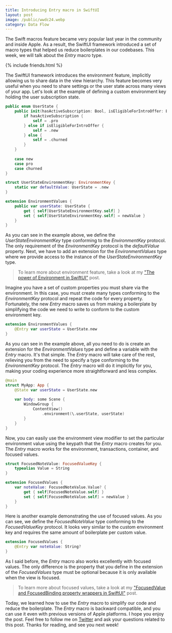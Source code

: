 ```yaml
---
title: Introducing Entry macro in SwiftUI
layout: post
image: /public/wwdc24.webp
category: Data Flow
---
```


The Swift macros feature became very popular last year in the community and inside Apple. As a result, the SwiftUI framework introduced a set of macro types that helped us reduce boilerplates in our codebases. This week, we will talk about the *Entry* macro type.

{% include friends.html %}

The SwiftUI framework introduces the environment feature, implicitly allowing us to share data in the view hierarchy. This feature becomes very useful when you need to share settings or the user state across many views of your app. Let's look at the example of defining a custom environment key holding the user subscription state.

```swift
public enum UserState {
    public init(hasActiveSubscription: Bool, isEligibleForIntroOffer: Bool) {
        if hasActiveSubscription {
            self = .pro
        } else if isEligibleForIntroOffer {
            self = .new
        } else {
            self = .churned
        }
    }
    
    case new
    case pro
    case churned
}

struct UserStateEnvironmentKey: EnvironmentKey {
    static var defaultValue: UserState = .new
}

extension EnvironmentValues {
    public var userState: UserState {
        get { self[UserStateEnvironmentKey.self] }
        set { self[UserStateEnvironmentKey.self] = newValue }
    }
}
```

As you can see in the example above, we define the *UserStateEnvironmentKey* type conforming to the *EnvironmentKey* protocol. The only requirement of the *EnvironmentKey* protocol is the *defaultValue* property. Next, we have to add an extension for the *EnvironmentValues* type where we provide access to the instance of the *UserStateEnvironmentKey* type.

> To learn more about environment feature, take a look at my ["The power of Environment in SwiftUI"](/2019/08/21/the-power-of-environment-in-swiftui/) post.

Imagine you have a set of custom properties you must share via the environment. In this case, you must create many types conforming to the *EnvironmentKey* protocol and repeat the code for every property. Fortunately, the new *Entry* macro saves us from making a boilerplate by simplifying the code we need to write to conform to the custom environment key.

```swift
extension EnvironmentValues {
    @Entry var userState = UserState.new
}
```

As you can see in the example above, all you need to do is create an extension for the *EnvironmentValues* type and define a variable with the *Entry* macro. It's that simple. The *Entry* macro will take care of the rest, relieving you from the need to specify a type conforming to the *EnvironmentKey* protocol. The *Entry* macro will do it implicitly for you, making your coding experience more straightforward and less complex.

```swift
@main
struct MyApp: App {
    @State var userState = UserState.new
    
    var body: some Scene {
        WindowGroup {
            ContentView()
                .environment(\.userState, userState)
        }
    }
}
```

Now, you can easily use the environment view modifier to set the particular environment value using the keypath that the *Entry* macro creates for you. The *Entry* macro works for the environment, transactions, container, and focused values.

```swift
struct FocusedNoteValue: FocusedValueKey {
    typealias Value = String
}

extension FocusedValues {
    var noteValue: FocusedNoteValue.Value? {
        get { self[FocusedNoteValue.self] }
        set { self[FocusedNoteValue.self] = newValue }
    }
}
```

Here is another example demonstrating the use of focused values. As you can see, we define the *FocusedNoteValue* type conforming to the *FocusedValueKey* protocol. It looks very similar to the custom environment key and requires the same amount of boilerplate per custom value.

```swift
extension FocusedValues {
    @Entry var noteValue: String?
}
```

As I said before, the *Entry* macro also works excellently with focused values. The only difference is the property that you define in the extension of the *FocusedValues* type must be optional because it is only available when the view is focused.

> To learn more about focused values, take a look at my ["FocusedValue and FocusedBinding property wrappers in SwiftUI"](/2021/03/03/focusedvalue-and-focusedbinding-property-wrappers-in-swiftui/) post.

Today, we learned how to use the *Entry* macro to simplify our code and reduce the boilerplate. The *Entry* macro is backward compatible, and you can use it even with previous versions of Apple platforms. I hope you enjoy the post. Feel free to follow me on [Twitter](https://twitter.com/mecid) and ask your questions related to this post. Thanks for reading, and see you next week!

